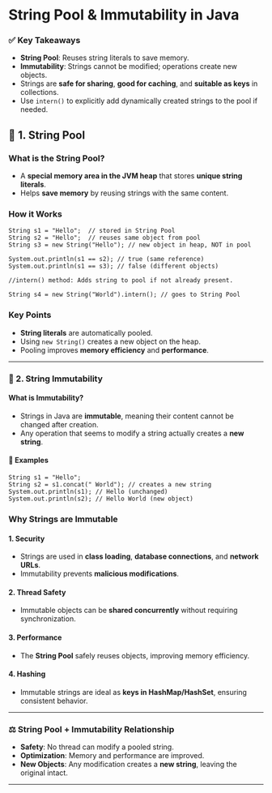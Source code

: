 # String Pool & Immutability in Java

### ✅ Key Takeaways

- **String Pool**: Reuses string literals to save memory.
- **Immutability**: Strings cannot be modified; operations create new objects.
- Strings are **safe for sharing**, **good for caching**, and **suitable as keys** in collections.
- Use `intern()` to explicitly add dynamically created strings to the pool if needed.

## 📌 1. String Pool

### What is the String Pool?
- A **special memory area in the JVM heap** that stores **unique string literals**.
- Helps **save memory** by reusing strings with the same content.

### How it Works
```
String s1 = "Hello";  // stored in String Pool
String s2 = "Hello";  // reuses same object from pool
String s3 = new String("Hello"); // new object in heap, NOT in pool

System.out.println(s1 == s2); // true (same reference)
System.out.println(s1 == s3); // false (different objects)

//intern() method: Adds string to pool if not already present.

String s4 = new String("World").intern(); // goes to String Pool
```

### Key Points

- **String literals** are automatically pooled.
- Using `new String()` creates a new object on the heap.
- Pooling improves **memory efficiency** and **performance**.

---

### 📌 2. String Immutability

#### What is Immutability?

- Strings in Java are **immutable**, meaning their content cannot be changed after creation.
- Any operation that seems to modify a string actually creates a **new string**.

#### 📝 Examples

```
String s1 = "Hello";
String s2 = s1.concat(" World"); // creates a new string
System.out.println(s1); // Hello (unchanged)
System.out.println(s2); // Hello World (new object)
```

### Why Strings are Immutable

#### 1. Security
- Strings are used in **class loading**, **database connections**, and **network URLs**.
- Immutability prevents **malicious modifications**.

#### 2. Thread Safety
- Immutable objects can be **shared concurrently** without requiring synchronization.

#### 3. Performance
- The **String Pool** safely reuses objects, improving memory efficiency.

#### 4. Hashing
- Immutable strings are ideal as **keys in HashMap/HashSet**, ensuring consistent behavior.

---

### ⚖️ String Pool + Immutability Relationship

- **Safety**: No thread can modify a pooled string.
- **Optimization**: Memory and performance are improved.
- **New Objects**: Any modification creates a **new string**, leaving the original intact.

---


